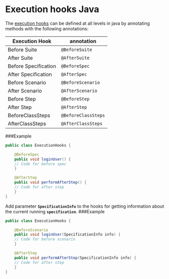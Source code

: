 # Execution hooks Java

The [execution hooks](../../execution/execution_hooks.md) can be defined at all levels in java by annotating methods with the following annotations:


| Execution Hook | annotation  |
|----------------| ------------|
| Before Suite   | `@BeforeSuite`|
| After Suite    | `@AfterSuite`|
| Before Specification   | `@BeforeSpec`|
| After Specification   | `@AfterSpec`|
| Before Scenario | `@BeforeScenario`|
| After Scenario   | `@AfterScenario`|
| Before Step | `@BeforeStep` |
|After Step| `@AfterStep`|
|BeforeClassSteps|`@BeforeClassSteps`|
|AfterClassSteps|`@AfterClassSteps`|

###Example
````java
public class ExecutionHooks {

    @BeforeSpec
    public void loginUser() {
    // Code for before spec
    }

    @AfterStep
    public void performAfterStep() {
    // Code for after step
    }
}
````
Add parameter **`SpecificationInfo`** to the hooks for getting information about the current running **`specification`**.
###Example
````java
public class ExecutionHooks {

    @BeforeScenario
    public void loginUser(SpecificationInfo info) {
    // Code for before scenario
    }

    @AfterStep
    public void performAfterStep(SpecificationInfo info) {
    // Code for after step
    }
}
````

